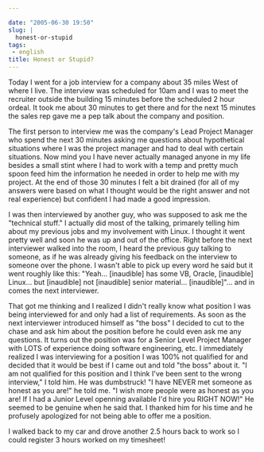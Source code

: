 ```yaml
---

date: "2005-06-30 19:50"
slug: |
  honest-or-stupid
tags:
 - english
title: Honest or Stupid?
---
```


Today I went for a job interview for a company about 35 miles West of
where I live. The interview was scheduled for 10am and I was to meet the
recruiter outside the building 15 minutes before the scheduled 2 hour
ordeal. It took me about 30 minutes to get there and for the next 15
minutes the sales rep gave me a pep talk about the company and position.

The first person to interview me was the company's Lead Project Manager
who spend the next 30 minutes asking me questions about hypothetical
situations where I was the project manager and had to deal with certain
situations. Now mind you I have never actually managed anyone in my life
besides a small stint where I had to work with a temp and pretty much
spoon feed him the information he needed in order to help me with my
project. At the end of those 30 minutes I felt a bit drained (for all of
my answers were based on what I thought would be the right answer and
not real experience) but confident I had made a good impression.

I was then interviewed by another guy, who was supposed to ask me the
"technical stuff." I actually did most of the talking, primarely telling
him about my previous jobs and my involvement with Linux. I thought it
went pretty well and soon he was up and out of the office. Right before
the next interviewer walked into the room, I heard the previous guy
talking to someone, as if he was already giving his feedback on the
interview to someone over the phone. I wasn't able to pick up every word
he said but it went roughly like this: "Yeah... \[inaudible\] has some
VB, Oracle, \[inaudible\] Linux... but \[inaudible\] not \[inaudible\]
senior material... \[inaudible\]"... and in comes the next interviewer.

That got me thinking and I realized I didn't really know what position I
was being interviewed for and only had a list of requirements. As soon
as the next interviewer introduced himself as "the boss" I decided to
cut to the chase and ask him about the position before he could even ask
me any questions. It turns out the position was for a Senior Level
Project Manager with LOTS of experience doing software engineering, etc.
I immediately realized I was interviewing for a position I was 100% not
qualified for and decided that it would be best if I came out and told
"the boss" about it. "I am not qualified for this position and I think
I've been sent to the wrong interview," I told him. He was dumbstruck!
"I have NEVER met someone as honest as you are!" he told me. "I wish
more people were as honest as you are! If I had a Junior Level openning
available I'd hire you RIGHT NOW!" He seemed to be genuine when he said
that. I thanked him for his time and he profusely apologized for not
being able to offer me a position.

I walked back to my car and drove another 2.5 hours back to work so I
could register 3 hours worked on my timesheet!
